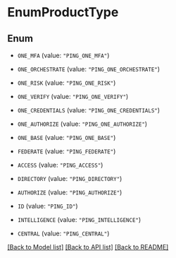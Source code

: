 # EnumProductType

## Enum


* `ONE_MFA` (value: `"PING_ONE_MFA"`)

* `ONE_ORCHESTRATE` (value: `"PING_ONE_ORCHESTRATE"`)

* `ONE_RISK` (value: `"PING_ONE_RISK"`)

* `ONE_VERIFY` (value: `"PING_ONE_VERIFY"`)

* `ONE_CREDENTIALS` (value: `"PING_ONE_CREDENTIALS"`)

* `ONE_AUTHORIZE` (value: `"PING_ONE_AUTHORIZE"`)

* `ONE_BASE` (value: `"PING_ONE_BASE"`)

* `FEDERATE` (value: `"PING_FEDERATE"`)

* `ACCESS` (value: `"PING_ACCESS"`)

* `DIRECTORY` (value: `"PING_DIRECTORY"`)

* `AUTHORIZE` (value: `"PING_AUTHORIZE"`)

* `ID` (value: `"PING_ID"`)

* `INTELLIGENCE` (value: `"PING_INTELLIGENCE"`)

* `CENTRAL` (value: `"PING_CENTRAL"`)


[[Back to Model list]](../README.md#documentation-for-models) [[Back to API list]](../README.md#documentation-for-api-endpoints) [[Back to README]](../README.md)


